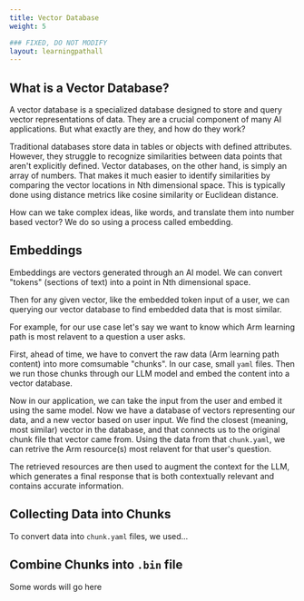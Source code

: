 ```yaml
---
title: Vector Database
weight: 5

### FIXED, DO NOT MODIFY
layout: learningpathall
---
```


## What is a Vector Database?

A vector database is a specialized database designed to store and query vector representations of data. They are a crucial component of many AI applications. But what exactly are they, and how do they work?

Traditional databases store data in tables or objects with defined attributes. However, they struggle to recognize similarities between data points that aren't explicitly defined. Vector databases, on the other hand, is simply an array of numbers. That makes it much easier to identify similarities by comparing the vector locations in Nth dimensional space. This is typically done using distance metrics like cosine similarity or Euclidean distance.

How can we take complex ideas, like words, and translate them into number based vector? We do so using a process called embedding.

## Embeddings

Embeddings are vectors generated through an AI model. We can convert "tokens" (sections of text) into a point in Nth dimensional space. 

Then for any given vector, like the embedded token input of a user, we can querying our vector database to find embedded data that is most similar. 

For example, for our use case let's say we want to know which Arm learning path is most relavent to a question a user asks.

First, ahead of time, we have to convert the raw data (Arm learning path content) into more comsumable "chunks". In our case, small `yaml` files. Then we run those chunks through our LLM model and embed the content into a vector database.

Now in our application, we can take the input from the user and embed it using the same model. Now we have a database of vectors representing our data, and a new vector based on user input. We find the closest (meaning, most similar) vector in the database, and that connects us to the original chunk file that vector came from. Using the data from that `chunk.yaml`, we can retrive the Arm resource(s) most relavent for that user's question.

The retrieved resources are then used to augment the context for the LLM, which generates a final response that is both contextually relevant and contains accurate information.

## Collecting Data into Chunks

To convert data into `chunk.yaml` files, we used...

## Combine Chunks into `.bin` file

Some words will go here